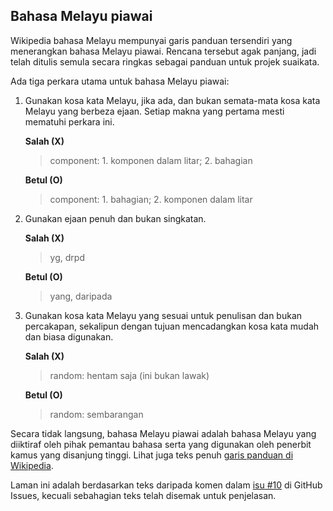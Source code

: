 ---
---

## Bahasa Melayu piawai

Wikipedia bahasa Melayu mempunyai garis panduan tersendiri
yang menerangkan bahasa Melayu piawai. Rencana tersebut agak
panjang, jadi telah ditulis semula secara ringkas sebagai
panduan untuk projek suaikata.

Ada tiga perkara utama untuk bahasa Melayu piawai:

1. Gunakan kosa kata Melayu, jika ada, dan bukan semata-mata
kosa kata Melayu yang berbeza ejaan. Setiap makna yang
pertama mesti mematuhi perkara ini.

    **Salah (X)**
    > component: 1. komponen dalam litar; 2. bahagian

    **Betul (O)**
    > component: 1. bahagian; 2. komponen dalam litar

2. Gunakan ejaan penuh dan bukan singkatan.

    **Salah (X)**
    > yg, drpd

    **Betul (O)**
    > yang, daripada

3. Gunakan kosa kata Melayu yang sesuai untuk penulisan dan
bukan percakapan, sekalipun dengan tujuan mencadangkan kosa
kata mudah dan biasa digunakan.

    **Salah (X)**
    > random: hentam saja (ini bukan lawak)

    **Betul (O)**
    > random: sembarangan

Secara tidak langsung, bahasa Melayu piawai adalah bahasa
Melayu yang diiktiraf oleh pihak pemantau bahasa serta yang
digunakan oleh penerbit kamus yang disanjung tinggi. Lihat
juga teks penuh [garis panduan di Wikipedia][wpp].

Laman ini adalah berdasarkan teks daripada komen dalam
[isu #10][#10] di GitHub Issues, kecuali sebahagian teks
telah disemak untuk penjelasan.


  [wpp]: https://ms.wikipedia.org/wiki/Wikipedia:Gunakan_bahasa_Melayu_piawai
  [#10]: https://github.com/kmubiin/suaikata/issues/10
